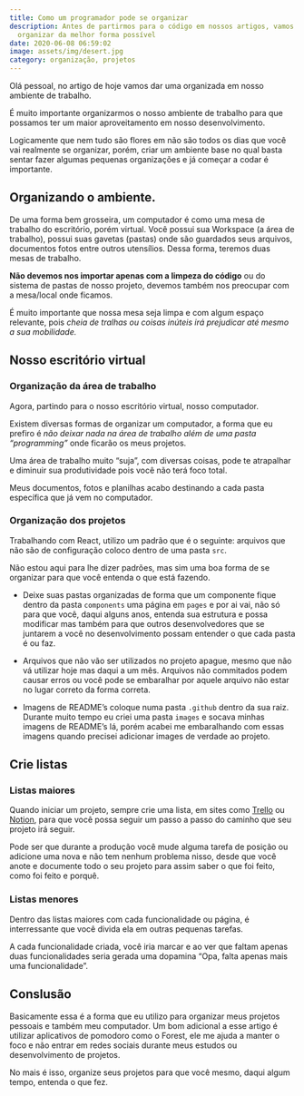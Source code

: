 ```yaml
---
title: Como um programador pode se organizar
description: Antes de partirmos para o código em nossos artigos, vamos nos
  organizar da melhor forma possível
date: 2020-06-08 06:59:02
image: assets/img/desert.jpg
category: organização, projetos
---
```

[1]: https://trello.com/
[2]: https://www.notion.so/

Olá pessoal, no artigo de hoje vamos dar uma organizada em nosso ambiente de trabalho.

É muito importante organizarmos o nosso ambiente de trabalho para que possamos ter um maior aproveitamento em nosso desenvolvimento.

Logicamente que nem tudo são flores em não são todos os dias que você vai realmente se organizar, porém, criar um ambiente base no qual basta sentar fazer algumas pequenas organizações e já começar a codar é importante.

## Organizando o ambiente.

De uma forma bem grosseira, um computador é como uma mesa de trabalho do escritório, porém virtual. Você possui sua Workspace (a área de trabalho), possui suas gavetas (pastas) onde são guardados seus arquivos, documentos fotos entre outros utensílios. Dessa forma, teremos duas mesas de trabalho.

**Não devemos nos importar apenas com a limpeza do código** ou do sistema de pastas de nosso projeto, devemos também nos preocupar com a mesa/local onde ficamos.

É muito importante que nossa mesa seja limpa e com algum espaço relevante, pois *cheia de tralhas ou coisas inúteis irá prejudicar até mesmo a sua mobilidade.*

## Nosso escritório virtual

### Organização da área de trabalho

Agora, partindo para o nosso escritório virtual, nosso computador.

Existem diversas formas de organizar um computador, a forma que eu prefiro é *não deixar nada na área de trabalho além de uma pasta “programming”* onde ficarão os meus projetos.

Uma área de trabalho muito “suja”, com diversas coisas, pode te atrapalhar e diminuir sua produtividade pois você não terá foco total.

Meus documentos, fotos e planilhas acabo destinando a cada pasta específica que já vem no computador.

### Organização dos projetos

Trabalhando com React, utilizo um padrão que é o seguinte: arquivos que não são de configuração coloco dentro de uma pasta `src`.

Não estou aqui para lhe dizer padrões, mas sim uma boa forma de se organizar para que você entenda o que está fazendo.

* Deixe suas pastas organizadas de forma que um componente fique dentro da pasta `components` uma página em `pages` e por ai vai, não só para que você, daqui alguns anos, entenda sua estrutura e possa modificar mas também para que outros desenvolvedores que se juntarem a você no desenvolvimento possam entender o que cada pasta é ou faz.

* Arquivos que não vão ser utilizados no projeto apague, mesmo que não vá utilizar hoje mas daqui a um mês. Arquivos não commitados podem causar erros ou você pode se embaralhar por aquele arquivo não estar no lugar correto da forma correta.

* Imagens de README’s coloque numa pasta `.github` dentro da sua raiz. Durante muito tempo eu criei uma pasta `images` e socava minhas imagens de README’s lá, porém acabei me embaralhando com essas imagens quando precisei adicionar images de verdade ao projeto.

## Crie listas

### Listas maiores

Quando iniciar um projeto, sempre crie uma lista, em sites como [Trello][1] ou [Notion][2], para que você possa seguir um passo a passo do caminho que seu projeto irá seguir.

Pode ser que durante a produção você mude alguma tarefa de posição ou adicione uma nova e não tem nenhum problema nisso, desde que você anote e documente todo o seu projeto para assim saber o que foi feito, como foi feito e porquê.

### Listas menores

Dentro das listas maiores com cada funcionalidade ou página, é interressante que você divida ela em outras pequenas tarefas.

A cada funcionalidade criada, você iria marcar e ao ver que faltam apenas duas funcionalidades seria gerada uma dopamina “Opa, falta apenas mais uma funcionalidade”.

## Conslusão

Basicamente essa é a forma que eu utilizo para organizar meus projetos pessoais e também meu computador. Um bom adicional a esse artigo é utilizar aplicativos de pomodoro como o Forest, ele me ajuda a manter o foco e não entrar em redes sociais durante meus estudos ou desenvolvimento de projetos.

No mais é isso, organize seus projetos para que você mesmo, daqui algum tempo, entenda o que fez.